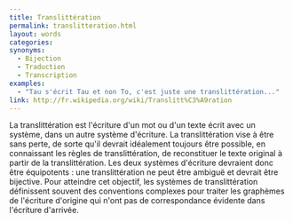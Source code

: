 ```yaml
---
title: Translittération
permalink: translitteration.html
layout: words
categories:
synonyms:
  - Bijection
  - Traduction
  - Transcription
examples:
  - "Tau s'écrit Tau et non To, c'est juste une translittération..."
link: http://fr.wikipedia.org/wiki/Translitt%C3%A9ration
---
```


La translittération est l'écriture d'un mot ou d'un texte écrit avec un système, dans un autre système d'écriture. La translittération vise à être sans perte, de sorte qu'il devrait idéalement toujours être possible, en connaissant les règles de translittération, de reconstituer le texte original à partir de la translittération. Les deux systèmes d'écriture devraient donc être équipotents : une translittération ne peut être ambiguë et devrait être bijective. Pour atteindre cet objectif, les systèmes de translittération définissent souvent des conventions complexes pour traiter les graphèmes de l'écriture d'origine qui n'ont pas de correspondance évidente dans l'écriture d'arrivée.

